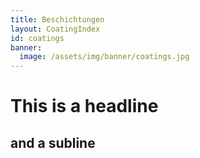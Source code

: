 ```yaml
---
title: Beschichtungen
layout: CoatingIndex
id: coatings
banner:
  image: /assets/img/banner/coatings.jpg
---
```

# This is a headline
## and a subline
